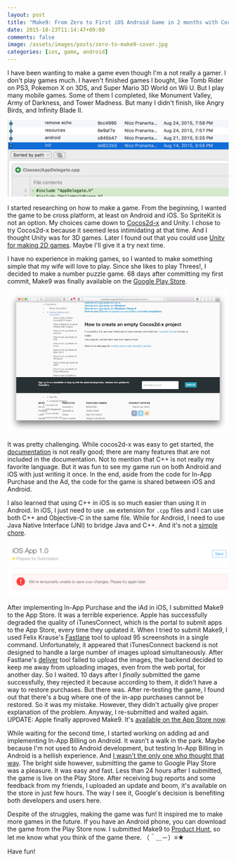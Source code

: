 ```yaml
---
layout: post
title: "Make9: From Zero to First iOS Android Game in 2 months with Cocos2d-x"
date: 2015-10-23T11:14:47+09:00
comments: false
image: /assets/images/posts/zero-to-make9-cover.jpg
categories: [ios, game, android]
---
```


I have been wanting to make a game even though I'm a not really a gamer. I don't play games much. I haven't finished games I bought, like Tomb Rider on PS3, Pokemon X on 3DS, and Super Mario 3D World on Wii U. But I play many mobile games. Some of them I completed, like Monument Valley, Army of Darkness, and Tower Madness. But many I didn't finish, like Angry Birds, and Infinity Blade II.

![](/assets/images/posts/zero-to-make9.png)

I started researching on how to make a game. From the beginning, I wanted the game to be cross platform, at least on Android and iOS. So SpriteKit is not an option. My choices came down to [Cocos2d-x](http://www.cocos2d-x.org/) and Unity. I chose to try Cocos2d-x because it seemed less intimidating at that time. And I thought Unity was for 3D games. Later I found out that you could use [Unity for making 2D games](https://unity3d.com/learn/tutorials/topics/2d-game-creation). Maybe I'll give it a try next time.

I have no experience in making games, so I wanted to make something simple that my wife will love to play. Since she likes to play Threes!, I decided to make a number puzzle game. 68 days after committing my first commit, Make9 was finally available on the [Google Play Store](https://play.google.com/store/apps/details?id=com.delightfuldev.make9).

![](/assets/images/posts/cocos2dx-doc.png)

It was pretty challenging. While cocos2d-x was easy to get started, the [documentation](http://cocos2d-x.org/wiki) is not really good; there are many features that are not included in the documentation. Not to mention that C++ is not really my favorite language. But it was fun to see my game run on both Android and iOS with just writing it once. In the end, aside from the code for In-App Purchase and the Ad, the code for the game is shared between iOS and Android.

I also learned that using C++ in iOS is so much easier than using it in Android. In iOS, I just need to use `.mm` extension for `.cpp` files and I can use both C++ and Objective-C in the same file. While for Android, I need to use Java Native Interface (JNI) to bridge Java and C++. And it's not a [simple chore](/ios/android/game/2015/10/17/game-making-diary-crash-on-android-when-calling-opengl-from-java.html).

![](/assets/images/posts/itunes-connect-stupid.png)

After implementing In-App Purchase and the iAd in iOS, I submitted Make9 to the App Store. It was a terrible experience. Apple has successfully degraded the quality of iTunesConnect, which is the portal to submit apps to the App Store, every time they updated it. When I tried to submit Make9, I used Felix Krause's [Fastlane](https://fastlane.tools) tool to upload 95 screenshots in a single command. Unfortunately, it appeared that iTunesConnect backend is not designed to handle a large number of images upload simultaneously. After Fastlane's [deliver](https://github.com/KrauseFx/deliver) tool failed to upload the images, the backend decided to keep me away from uploading images, even from the web portal, for another day. So I waited. 10 days after I _finally_ submitted the game successfully, they rejected it because according to them, it didn't have a way to restore purchases. But there was. After re-testing the game, I found out that there's a bug where one of the in-app purchases cannot be restored. So it was my mistake. However, they didn't actually give proper explanation of the problem. Anyway, I re-submitted and waited again. UPDATE: Apple finally approved Make9. It's [available on the App Store now](https://itunes.apple.com/us/app/make9-number-puzzle-game/id1044061338?ls=1&mt=8).

While waiting for the second time, I started working on adding ad and implementing In-App Billing on Android. It wasn't a walk in the park. Maybe because I'm not used to Android development, but testing In-App Billing in Android is a hellish experience. And [I wasn't the only one who thought that way](http://suda.pl/the-hell-of-testing-google-play-in-app-billing/). The bright side however, submitting the game to Google Play Store was a pleasure. It was easy and fast. Less than 24 hours after I submitted, the game is live on the Play Store. After receiving bug reports and some feedback from my friends, I uploaded an update and boom, it's available on the store in just few hours. The way I see it, Google's decision is benefiting both developers and users here.

Despite of the struggles, making the game was fun! It inspired me to make more games in the future. If you have an Android phone, you can download the game from the Play Store now. I submitted Make9 to [Product Hunt](https://www.producthunt.com/games/make9), so let me know what you think of the game there. （＾＿－）≡★

Have fun!
